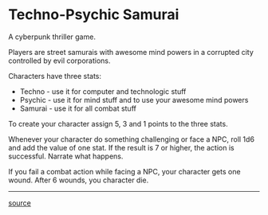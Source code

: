 # Techno-Psychic Samurai

A cyberpunk thriller game.

Players are street samurais with awesome mind powers in a corrupted city controlled by evil corporations.

Characters have three stats:

* Techno - use it for computer and technologic stuff
* Psychic - use it for mind stuff and to use your awesome mind powers
* Samurai - use it for all combat stuff

To create your character assign 5, 3 and 1 points to the three stats.

Whenever your character do something challenging or face a NPC, roll 1d6 and add the value of one stat. If the result is 7 or higher, the action is successful. Narrate what happens.

If you fail a combat action while facing a NPC, your character gets one wound. After 6 wounds, you character die.

----

[source](http://www.1km1kt.net/forum/viewtopic.php?f=30&t=4544#p24171)
